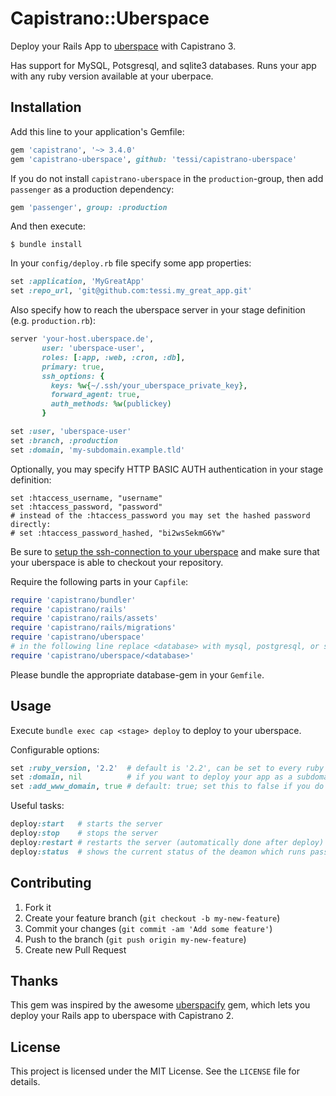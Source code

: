 # Capistrano::Uberspace

Deploy your Rails App to [uberspace](http://uberspace.de) with Capistrano 3.

Has support for MySQL, Potsgresql, and sqlite3 databases. Runs your app with any ruby version available at your uberpace.

## Installation

Add this line to your application's Gemfile:

```ruby
gem 'capistrano', '~> 3.4.0'
gem 'capistrano-uberspace', github: 'tessi/capistrano-uberspace'
```

If you do not install `capistrano-uberspace` in the `production`-group, then add `passenger` as a production dependency:

```ruby
gem 'passenger', group: :production
```

And then execute:

    $ bundle install

In your `config/deploy.rb` file specify some app properties:

```ruby
set :application, 'MyGreatApp'
set :repo_url, 'git@github.com:tessi.my_great_app.git'
```

Also specify how to reach the uberspace server in your stage definition (e.g. `production.rb`):

```ruby
server 'your-host.uberspace.de',
       user: 'uberspace-user',
       roles: [:app, :web, :cron, :db],
       primary: true,
       ssh_options: {
         keys: %w{~/.ssh/your_uberspace_private_key},
         forward_agent: true,
         auth_methods: %w(publickey)
       }

set :user, 'uberspace-user'
set :branch, :production
set :domain, 'my-subdomain.example.tld'
```

Optionally, you may specify HTTP BASIC AUTH authentication in your stage definition:

```
set :htaccess_username, "username"
set :htaccess_password, "password"
# instead of the :htaccess_password you may set the hashed password directly:
# set :htaccess_password_hashed, "bi2wsSekmG6Yw"
```

Be sure to [setup the ssh-connection to your uberspace](https://wiki.uberspace.de/system:ssh#login_mit_ssh-schluessel1) and make sure that your uberspace is able to checkout your repository.

Require the following parts in your `Capfile`:

```ruby
require 'capistrano/bundler'
require 'capistrano/rails'
require 'capistrano/rails/assets'
require 'capistrano/rails/migrations'
require 'capistrano/uberspace'
# in the following line replace <database> with mysql, postgresql, or sqlite3
require 'capistrano/uberspace/<database>'
```

Please bundle the appropriate database-gem in your `Gemfile`.


## Usage

Execute `bundle exec cap <stage> deploy` to deploy to your uberspace.

Configurable options:

```ruby
set :ruby_version, '2.2'  # default is '2.2', can be set to every ruby version supported by uberspace.
set :domain, nil          # if you want to deploy your app as a subdomain, configure it here. Use the full URI. E.g. my-custom.example.tld
set :add_www_domain, true # default: true; set this to false if you do not want to also use your subdomain with prefixed www.
```

Useful tasks:

```ruby
deploy:start   # starts the server
deploy:stop    # stops the server
deploy:restart # restarts the server (automatically done after deploy)
deploy:status  # shows the current status of the deamon which runs passenger
```

## Contributing

1. Fork it
2. Create your feature branch (`git checkout -b my-new-feature`)
3. Commit your changes (`git commit -am 'Add some feature'`)
4. Push to the branch (`git push origin my-new-feature`)
5. Create new Pull Request

## Thanks

This gem was inspired by the awesome [uberspacify](https://github.com/yeah/uberspacify) gem, which lets you deploy your Rails app to uberspace with Capistrano 2.

## License

This project is licensed under the MIT License. See the `LICENSE` file for details.

